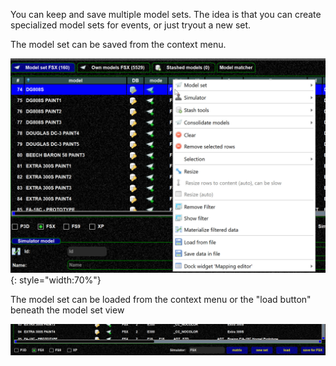 <!--
    SPDX-FileCopyrightText: Copyright (C) swift Project Community / Contributors
    SPDX-License-Identifier: GFDL-1.3-only
-->

You can keep and save multiple model sets.
The idea is that you can create specialized model sets for events, or just tryout a new set.

The model set can be saved from the context menu.

![](./../../img/Save_ModelSet.jpg){: style="width:70%"}

The model set can be loaded from the context menu or the "load button" beneath the model set view

![](./../../img/ModelSet_bar.jpg)
